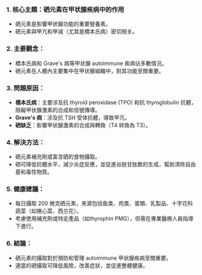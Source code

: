 ### 1. 核心主題：硒元素在甲状腺疾病中的作用
   - 硒元素是影響甲状腺功能的重要營養素。
   - 硒元素與甲亢和甲減（尤其是橋本氏病）密切相关。

### 2. 主要觀念：
   - 橋本氏病和 Grave's 病等甲状腺 autoimmune 疾病佔多數情況。
   - 硒元素在人體內主要集中在甲状腺組織中，對其功能至關重要。

### 3. 問題原因：
   - **橋本氏病**：主要涉及抗 thyroid peroxidase (TPO) 和抗 thyroglobulin 抗體，阻礙甲状腺激素的合成和信號傳導。
   - **Grave's 病**：涉及抗 TSH 受体抗體，導致甲亢。
   - **硒缺乏**：影響甲状腺激素的合成與轉換（T4 转換為 T3）。

### 4. 解決方法：
   - 硒元素補充劑或富含硒的食物攝取。
   - 硒可降低抗體水平，減少炎症反應，並促進谷胱甘肽数的生成，幫助清除自由基和毒性物質。

### 5. 健康建議：
   - 每日攝取 200 微克硒元素，來源包括鱼类、肉类、蛋類、乳製品、十字花科蔬菜（如捲心菜、西兰花）。
   - 考慮使用補充劑或特定產品（如thyrophin PMG），但需在專業醫療人員指導下進行。

### 6. 結論：
   - 硒元素的攝取對於預防和管理 autoimmune 甲状腺疾病至關重要。
   - 適當的硒攝取可降低風險，改善症狀，並促進整體健康。